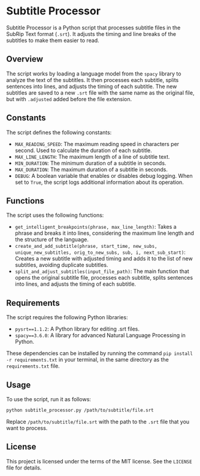 # Subtitle Processor

Subtitle Processor is a Python script that processes subtitle files in the SubRip Text format (`.srt`). It adjusts the timing and line breaks of the subtitles to make them easier to read. 

## Overview

The script works by loading a language model from the `spacy` library to analyze the text of the subtitles. It then processes each subtitle, splits sentences into lines, and adjusts the timing of each subtitle. The new subtitles are saved to a new `.srt` file with the same name as the original file, but with `.adjusted` added before the file extension.

## Constants

The script defines the following constants:

- `MAX_READING_SPEED`: The maximum reading speed in characters per second. Used to calculate the duration of each subtitle.
- `MAX_LINE_LENGTH`: The maximum length of a line of subtitle text.
- `MIN_DURATION`: The minimum duration of a subtitle in seconds.
- `MAX_DURATION`: The maximum duration of a subtitle in seconds.
- `DEBUG`: A boolean variable that enables or disables debug logging. When set to `True`, the script logs additional information about its operation.

## Functions

The script uses the following functions:

- `get_intelligent_breakpoints(phrase, max_line_length)`: Takes a phrase and breaks it into lines, considering the maximum line length and the structure of the language.
- `create_and_add_subtitle(phrase, start_time, new_subs, unique_new_subtitles, orig_to_new_subs, sub, i, next_sub_start)`: Creates a new subtitle with adjusted timing and adds it to the list of new subtitles, avoiding duplicate subtitles.
- `split_and_adjust_subtitles(input_file_path)`: The main function that opens the original subtitle file, processes each subtitle, splits sentences into lines, and adjusts the timing of each subtitle.

## Requirements

The script requires the following Python libraries:

- `pysrt==1.1.2`: A Python library for editing .srt files.
- `spacy==3.6.0`: A library for advanced Natural Language Processing in Python.

These dependencies can be installed by running the command `pip install -r requirements.txt` in your terminal, in the same directory as the `requirements.txt` file.

## Usage

To use the script, run it as follows:

```bash
python subtitle_processor.py /path/to/subtitle/file.srt
```

Replace `/path/to/subtitle/file.srt` with the path to the `.srt` file that you want to process.

## License

This project is licensed under the terms of the MIT license. See the `LICENSE` file for details.